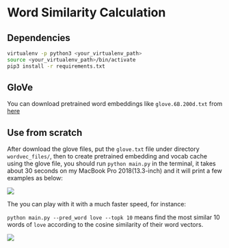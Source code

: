 # Word Similarity Calculation

## Dependencies

```bash
virtualenv -p python3 <your_virtualenv_path>
source <your_virtualenv_path>/bin/activate
pip3 install -r requirements.txt
```

## GloVe

You can download pretrained word embeddings like `glove.6B.200d.txt` from [here](https://nlp.stanford.edu/projects/glove/)

## Use from scratch

After download the glove files, put the `glove.txt` file under directory `wordvec_files/`, then to create pretrained embedding and vocab cache using the glove file, you should run `python main.py` in the terminal, it takes about 30 seconds on my MacBook Pro 2018(13.3-inch) and it will print a few examples as below:

![](https://github.com/TianHongZXY/Compute-Word-Similarity/tree/master/images/img1.png)

The you can play with it with a much faster speed, for instance:

`python main.py --pred_word love --topk 10` means find the most similar 10 words of `love` according to the cosine similarity of their word vectors.

![](https://github.com/TianHongZXY/Compute-Word-Similarity/tree/master/images/img2.png)

